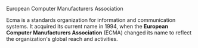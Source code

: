 European Computer Manufacturers Association

Ecma is a standards organization for information and communication systems. It acquired its current name in 1994, when the **European Computer Manufacturers Association** (ECMA) changed its name to reflect the organization's global reach and activities.